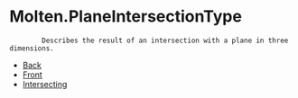﻿  
# Molten.PlaneIntersectionType

            Describes the result of an intersection with a plane in three dimensions.
            
  
*  [Back](docs/Molten.Math/Molten/PlaneIntersectionType/Back.md)  
*  [Front](docs/Molten.Math/Molten/PlaneIntersectionType/Front.md)  
*  [Intersecting](docs/Molten.Math/Molten/PlaneIntersectionType/Intersecting.md)